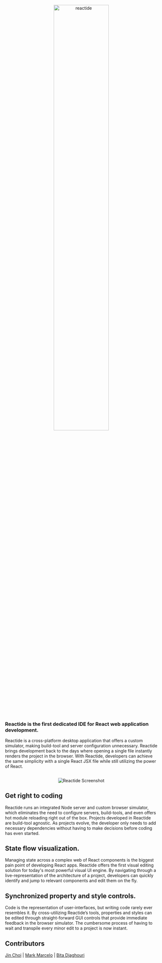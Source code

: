 <p align="center"><a href='http://reactide.io/'><img alt="reactide" src="http://reactide.io/images/reactide-header.png" height="60%" width="60%"></a></p>

### Reactide is the first dedicated IDE for React web application development.
Reactide is a cross-platform desktop application that offers a custom simulator, making build-tool and server configuration unnecessary. Reactide brings development back to the days where opening a single file instantly renders the project in the browser. With Reactide, developers can achieve the same simplicity with a single React JSX file while still utilizing the power of React.

## 
<p align="center">
  <img alt="Reactide Screenshot" src="http://reactide.io.s3-website-us-west-1.amazonaws.com/images/reactide-screenshot2.png">
</p>

## Get right to coding
Reactide runs an integrated Node server and custom browser simulator, which eliminates the need to configure servers, build-tools, and even offers hot module reloading right out of the box. Projects developed in Reactide are build-tool agnostic. As projects evolve, the developer only needs to add necessary dependencies without having to make decisions before coding has even started.

## State flow visualization.
Managing state across a complex web of React components is the biggest pain point of developing React apps. Reactide offers the first visual editing solution for today's most powerful visual UI engine. By navigating through a live-representation of  the architecture of a project, developers can quickly identify and jump to relevant components and edit them on the fly.

## Synchronized property and style controls.
Code is the representation of user-interfaces, but writing code rarely ever resembles it. By cross-utilizing Reactide’s tools, properties and styles can be edited through straight-forward GUI controls that provide immediate feedback in the browser simulator. The cumbersome process of having to wait and transpile every minor edit to a project is now instant.

## Contributors
[Jin Choi](https://github.com/jinihendrix) | [Mark Marcelo](https://github.com/markmarcelo) | [Bita Djaghouri](https://github.com/bitadj)

